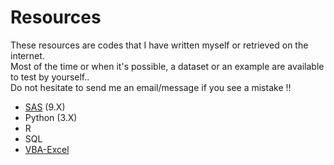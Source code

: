# Resources

These resources are codes that I have written myself or retrieved on the internet.  
 Most of the time or when it's possible, a dataset or an example are available to test by yourself..  
 Do not hesitate to send me an email/message if you see a mistake !!  

 - [SAS](https://github.com/NicoDupont/Resources/tree/master/SAS)  (9.X) 
 - Python (3.X)
 - R
 - SQL
 - [VBA-Excel](https://github.com/NicoDupont/Resources/tree/master/VBA-Excel)

 
 
  

